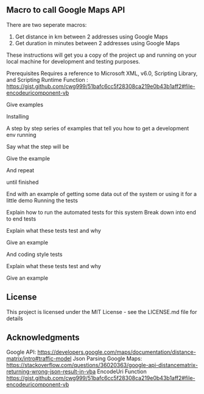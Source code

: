 ## Macro to call Google Maps API

There are two seperate macros:
1)  Get distance in km between 2 addresses using Google Maps
2)  Get duration in minutes between 2 addresses using Google Maps

These instructions will get you a copy of the project up and running on your local machine for development and testing purposes. 

Prerequisites
Requires a reference to Microsoft XML, v6.0, Scripting Library, and Scripting Runtime
Function : https://gist.github.com/cwg999/51bafc6cc5f28308ca219e0b43b1aff2#file-encodeuricomponent-vb

Give examples



Installing

A step by step series of examples that tell you how to get a development env running

Say what the step will be

Give the example

And repeat

until finished

End with an example of getting some data out of the system or using it for a little demo
Running the tests

Explain how to run the automated tests for this system
Break down into end to end tests

Explain what these tests test and why

Give an example

And coding style tests

Explain what these tests test and why

Give an example

## License

This project is licensed under the MIT License - see the LICENSE.md file for details

## Acknowledgments
  
Google API: https://developers.google.com/maps/documentation/distance-matrix/intro#traffic-model
Json Parsing Google Maps: https://stackoverflow.com/questions/36020363/google-api-distancematrix-returning-wrong-json-result-in-vba
EncodeUri Function https://gist.github.com/cwg999/51bafc6cc5f28308ca219e0b43b1aff2#file-encodeuricomponent-vb
